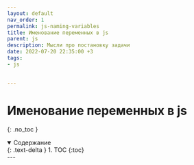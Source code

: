 ```yaml
---
layout: default
nav_order: 1
permalink: js-naming-variables
title: Именование переменных в js
parent: js
description: Мысли про постановку задачи
date: 2022-07-20 22:35:00 +3
tags:
- js

  
---
```


# Именование переменных в js
{: .no_toc }

<details open markdown="block">
  <summary>
    Содержание
  </summary>
  {: .text-delta }
1. TOC
{:toc}
</details>
---